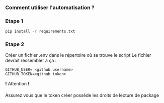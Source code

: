 ### Comment utiliser l'automatisation ?

### Etape 1

```bash
pip install -r requirements.txt
```

### Etape 2

Créer un fichier .env dans le répertoire où se trouve le script
Le fichier devrait ressembler à ça :

```
GITHUB_USER= <github username>
GITHUB_TOKEN=<github token>
```
:exclamation: Attention :exclamation:

Assurez vous que le token créer possède les droits de lecture de package